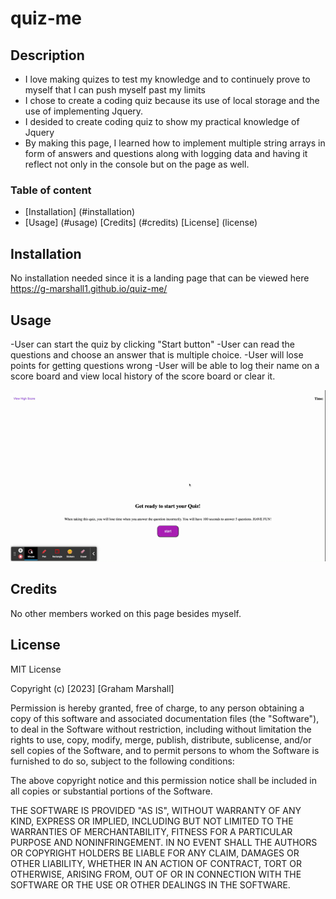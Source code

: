 # quiz-me

## Description

- I love making quizes to test my knowledge and to continuely prove to myself that I can push myself past my limits
- I chose to create a coding quiz because its use of local storage and the use of implementing Jquery. 
- I desided to create coding quiz to show my practical knowledge of Jquery
- By making this page, I learned how to implement multiple string arrays in form of answers and questions along with logging data and having it reflect not only in the console but on the page as well.


### Table of content 

- [Installation] (#installation)
- [Usage] (#usage)
[Credits] (#credits)
[License] (license)

## Installation

No installation needed since it is a landing page that can be viewed here https://g-marshall1.github.io/quiz-me/
## Usage
-User can start the quiz by clicking "Start button"
-User can read the questions and choose an answer that is multiple choice.
-User will lose points for getting questions wrong
-User will be able to log their name on a score board and view local history of the score board or clear it.


![Alt text](<Quiz Me!.gif>)








## Credits

No other members worked on this page besides myself.

## License

MIT License

Copyright (c) [2023] [Graham Marshall]

Permission is hereby granted, free of charge, to any person obtaining a copy
of this software and associated documentation files (the "Software"), to deal
in the Software without restriction, including without limitation the rights
to use, copy, modify, merge, publish, distribute, sublicense, and/or sell
copies of the Software, and to permit persons to whom the Software is
furnished to do so, subject to the following conditions:

The above copyright notice and this permission notice shall be included in all
copies or substantial portions of the Software.

THE SOFTWARE IS PROVIDED "AS IS", WITHOUT WARRANTY OF ANY KIND, EXPRESS OR
IMPLIED, INCLUDING BUT NOT LIMITED TO THE WARRANTIES OF MERCHANTABILITY,
FITNESS FOR A PARTICULAR PURPOSE AND NONINFRINGEMENT. IN NO EVENT SHALL THE
AUTHORS OR COPYRIGHT HOLDERS BE LIABLE FOR ANY CLAIM, DAMAGES OR OTHER
LIABILITY, WHETHER IN AN ACTION OF CONTRACT, TORT OR OTHERWISE, ARISING FROM,
OUT OF OR IN CONNECTION WITH THE SOFTWARE OR THE USE OR OTHER DEALINGS IN THE
SOFTWARE.